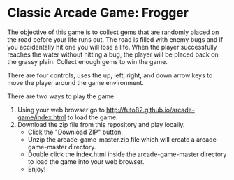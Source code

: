 Classic Arcade Game: Frogger
===============================
The objective of this game is to collect gems that are randomly placed on the road before your life runs out. The road is filled with enemy bugs and if you accidentally hit one you will lose a life.  When the player successfully reaches the water without hitting a bug, the player will be placed back on the grassy plain. Collect enough gems to win the game. 

There are four controls, uses the up, left, right, and down arrow keys to move the player around the game environment.

There are two ways to play the game.

1. Using your web browser go to http://futo82.github.io/arcade-game/index.html to load the game.
2. Download the zip file from this repository and play locally.
   - Click the "Download ZIP" button.
   - Unzip the arcade-game-master.zip file which will create a arcade-game-master directory.
   - Double click the index.html inside the arcade-game-master directory to load the game into your web browser.
   - Enjoy!
